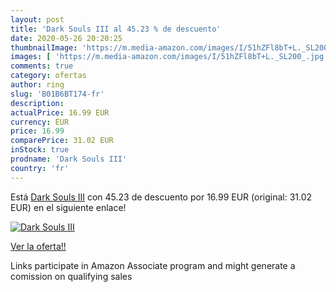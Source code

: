 ```yaml
---
layout: post
title: 'Dark Souls III al 45.23 % de descuento'
date: 2020-05-26 20:20:25
thumbnailImage: 'https://m.media-amazon.com/images/I/51hZFl8bT+L._SL200_.jpg'
images: [ 'https://m.media-amazon.com/images/I/51hZFl8bT+L._SL200_.jpg' ]
comments: true
category: ofertas
author: ring
slug: 'B01B6BT174-fr'
description:
actualPrice: 16.99 EUR
currency: EUR
price: 16.99
comparePrice: 31.02 EUR
inStock: true
prodname: 'Dark Souls III'
country: 'fr'
---
```


Está [Dark Souls III](https://www.amazon.fr/dp/B01B6BT174/?tag=tolees0d-21) con 45.23 de descuento por 16.99 EUR (original: 31.02 EUR) en el siguiente enlace!

[![Dark Souls III](https://m.media-amazon.com/images/I/51hZFl8bT+L._SL200_.jpg)](https://www.amazon.fr/dp/B01B6BT174/?tag=tolees0d-21)

[Ver la oferta!!](https://www.amazon.fr/dp/B01B6BT174/?tag=tolees0d-21)

Links participate in Amazon Associate program and might generate a comission on qualifying sales


